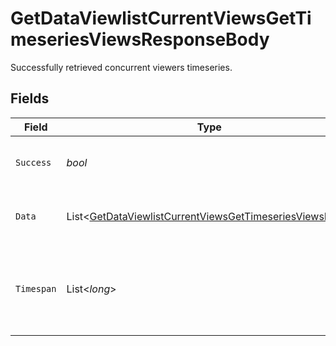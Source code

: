 # GetDataViewlistCurrentViewsGetTimeseriesViewsResponseBody

Successfully retrieved concurrent viewers timeseries.


## Fields

| Field                                                                                                                                 | Type                                                                                                                                  | Required                                                                                                                              | Description                                                                                                                           |
| ------------------------------------------------------------------------------------------------------------------------------------- | ------------------------------------------------------------------------------------------------------------------------------------- | ------------------------------------------------------------------------------------------------------------------------------------- | ------------------------------------------------------------------------------------------------------------------------------------- |
| `Success`                                                                                                                             | *bool*                                                                                                                                | :heavy_minus_sign:                                                                                                                    | Indicates if the request was successful.                                                                                              |
| `Data`                                                                                                                                | List<[GetDataViewlistCurrentViewsGetTimeseriesViewsData](../../Models/Requests/GetDataViewlistCurrentViewsGetTimeseriesViewsData.md)> | :heavy_minus_sign:                                                                                                                    | Time series data for concurrent viewers.                                                                                              |
| `Timespan`                                                                                                                            | List<*long*>                                                                                                                          | :heavy_minus_sign:                                                                                                                    | Start and end epoch timestamps (milliseconds) for the timeseries window.                                                              |